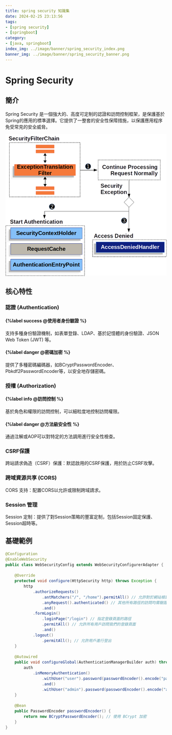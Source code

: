 ```yaml
---
title: spring security 知識集
date: 2024-02-25 23:13:56
tags:
- [spring security]
- [springboot]
category:
- [java, springboot]
index_img: ../image/banner/spring_security_index.png
banner_img: ../image/banner/spring_security_banner.png
---
```

# Spring Security
## 簡介
Spring Security 是一個強大的、高度可定制的認證和訪問控制框架，是保護基於Spring的應用的標準選擇。它提供了一整套的安全性保障措施，以保護應用程序免受常見的安全威脅。

![](../image/springsecurity.png)

## 核心特性

### 認證 (Authentication)

#### {%label success @使用者身份驗證 %}
支持多種身份驗證機制，如表單登錄、LDAP、基於記憶體的身份驗證、JSON Web Token (JWT) 等。

#### {%label danger @密碼加密 %}
提供了多種密碼編碼器，如BCryptPasswordEncoder、Pbkdf2PasswordEncoder等，以安全地存儲密碼。

### 授權 (Authorization)

#### {%label info @訪問控制 %}
基於角色和權限的訪問控制，可以細粒度地控制訪問權限。

#### {%label danger @方法級安全性 %}
通過注解或AOP可以對特定的方法調用進行安全性檢查。

### CSRF保護

跨站請求偽造（CSRF）保護：默認啟用的CSRF保護，用於防止CSRF攻擊。

### 跨域資源共享 (CORS)
CORS 支持：配置CORS以允許或限制跨域請求。

### Session 管理

Session 定制：提供了對Session策略的豐富定制，包括Session固定保護、Session超時等。

## 基礎範例

```java
@Configuration
@EnableWebSecurity
public class WebSecurityConfig extends WebSecurityConfigurerAdapter {

    @Override
    protected void configure(HttpSecurity http) throws Exception {
        http
            .authorizeRequests()
                .antMatchers("/", "/home").permitAll() // 允許對於網站根目錄和/home路徑的訪問
                .anyRequest().authenticated() // 其他所有路徑的訪問均需驗證權限
                .and()
            .formLogin()
                .loginPage("/login") // 指定登錄頁面的路徑
                .permitAll() // 允許所有用戶訪問我們的登錄頁面
                .and()
            .logout()
                .permitAll(); // 允許用戶進行登出
    }

    @Autowired
    public void configureGlobal(AuthenticationManagerBuilder auth) throws Exception {
        auth
            .inMemoryAuthentication()
                .withUser("user").password(passwordEncoder().encode("password")).roles("USER") // 在記憶體中配置一個用戶
                .and()
                .withUser("admin").password(passwordEncoder().encode("admin")).roles("USER", "ADMIN");
    }

    @Bean
    public PasswordEncoder passwordEncoder() {
        return new BCryptPasswordEncoder(); // 使用 BCrypt 加密
    }
}

```